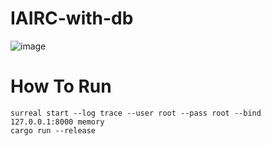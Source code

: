 # IAIRC-with-db
![image](https://github.com/fraugho/IAIRC-with-db/assets/144178952/754c4e15-d5f7-43e4-9cb2-5765407ede94)
# How To Run
```
surreal start --log trace --user root --pass root --bind 127.0.0.1:8000 memory
cargo run --release
```
